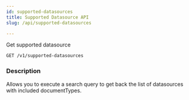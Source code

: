 ```yaml
---
id: supported-datasources
title: Supported Datasource API
slug: /api/supported-datasources

---
```


Get supported datasource

```bash
GET /v1/supported-datasources
```

### Description

Allows you to execute a search query to get back the list of datasources with included documentTypes.



